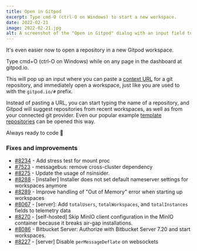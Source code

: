 ```yaml
---
title: Open in Gitpod
excerpt: Type cmd-O (ctrl-O on Windows) to start a new workspace.
date: 2022-02-21
image: 2022-02-21.jpg
alt: A screenshot of the "Open in Gitpod" dialog with an input field to search for repositories and examples.
---
```


<script>
  import Contributors from "$lib/components/changelog/contributors.svelte";
</script>

It's even easier now to open a repository in a new Gitpod workspace.

Type cmd+O (ctrl-O on Windows) while on any page in the dashboard at gitpod.io.

This will pop up an input where you can paste a [context URL](/docs/introduction/learn-gitpod/context-url) for a git repository, and immediately open a workspace, just like you are used to with the `gitpod.io/#` prefix.

Instead of pasting a URL, you can start typing the name of a repository, and Gitpod will suggest repositories from recent workspaces, as well as from your connected git provider. Even our popular example [template repositories](/docs/introduction/getting-started#popular-templates) can be opened this way.

Always ready to code 🚀

<p><Contributors usernames="jankeromnes,svenefftinge,gtsiolis,JanKoehnlein,jldec" /></p>

### Fixes and improvements

-   [#8234](https://github.com/gitpod-io/gitpod/pull/8234) - Add stress test for mount proc <Contributors usernames="Furisto,utam0k" />
-   [#7523](https://github.com/gitpod-io/gitpod/pull/7523) - messagebus: remove cross-cluster dependency <Contributors usernames="JanKoehnlein,corneliusludmann,geropl" />
-   [#8275](https://github.com/gitpod-io/gitpod/pull/8275) - Update the usage of nsinsider. <Contributors usernames="csweichel,utam0k" />
-   [#8288](https://github.com/gitpod-io/gitpod/pull/8288) - [installer] Installer does not set default nameserver settings for workspaces anymore <Contributors usernames="corneliusludmann,csweichel" />
-   [#8289](https://github.com/gitpod-io/gitpod/pull/8289) - Improve handling of "Out of Memory" error when starting up workspaces <Contributors usernames="aledbf,csweichel,kylos101,princerachit,sagor999" />
-   [#8067](https://github.com/gitpod-io/gitpod/pull/8067) - [server]: Add `totalUsers`, `totalWorkspaces`, and `totalInstances` fields to telemetry data <Contributors usernames="Pothulapati,corneliusludmann,laushinka" />
-   [#8270](https://github.com/gitpod-io/gitpod/pull/8270) - [self-hosted] Skip MinIO client configuration in the MinIO container because it breaks air-gap installations. <Contributors usernames="MrSimonEmms,corneliusludmann" />
-   [#8086](https://github.com/gitpod-io/gitpod/pull/8086) - Bitbucket Server: Authorize with Bitbucket Server 7.20 and start workspaces. <Contributors usernames="AlexTugarev,corneliusludmann,jldec" />
-   [#8227](https://github.com/gitpod-io/gitpod/pull/8227) - [server] Disable `perMessageDeflate` on websockets <Contributors usernames="AlexTugarev,geropl" />
